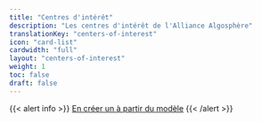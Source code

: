 ```yaml
---
title: "Centres d'intérêt"
description: "Les centres d'intérêt de l'Alliance Algosphère"
translationKey: "centers-of-interest"
icon: "card-list"
cardwidth: "full"
layout: "centers-of-interest"
weight: 1
toc: false
draft: false
---
```


{{< alert info >}}
[En créer un à partir du modèle](https://docs.google.com/document/d/1YArnioq1lIK5rMsIRNC5ets8Bp_HbU5c36Nx-iYY1jk)
{{< /alert >}}
